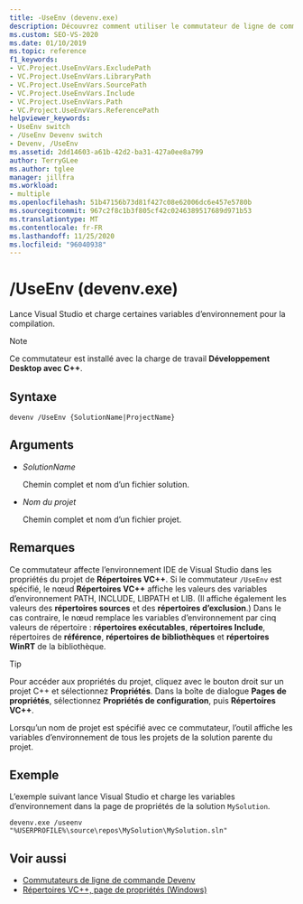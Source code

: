 ```yaml
---
title: -UseEnv (devenv.exe)
description: Découvrez comment utiliser le commutateur de ligne de commande UseEnv devenv pour démarrer Visual Studio et charger certaines variables d’environnement pour la compilation.
ms.custom: SEO-VS-2020
ms.date: 01/10/2019
ms.topic: reference
f1_keywords:
- VC.Project.UseEnvVars.ExcludePath
- VC.Project.UseEnvVars.LibraryPath
- VC.Project.UseEnvVars.SourcePath
- VC.Project.UseEnvVars.Include
- VC.Project.UseEnvVars.Path
- VC.Project.UseEnvVars.ReferencePath
helpviewer_keywords:
- UseEnv switch
- /UseEnv Devenv switch
- Devenv, /UseEnv
ms.assetid: 2dd14603-a61b-42d2-ba31-427a0ee8a799
author: TerryGLee
ms.author: tglee
manager: jillfra
ms.workload:
- multiple
ms.openlocfilehash: 51b47156b73d81f427c08e62006dc6e457e5780b
ms.sourcegitcommit: 967c2f8c1b3f805cf42c0246389517689d971b53
ms.translationtype: MT
ms.contentlocale: fr-FR
ms.lasthandoff: 11/25/2020
ms.locfileid: "96040938"
---
```

# <a name="useenv-devenvexe"></a>/UseEnv (devenv.exe)

Lance Visual Studio et charge certaines variables d’environnement pour la compilation.

> [!NOTE]
> Ce commutateur est installé avec la charge de travail **Développement Desktop avec C++**.

## <a name="syntax"></a>Syntaxe

```shell
devenv /UseEnv {SolutionName|ProjectName}
```

## <a name="arguments"></a>Arguments

- *SolutionName*

  Chemin complet et nom d’un fichier solution.

- *Nom du projet*

  Chemin complet et nom d’un fichier projet.

## <a name="remarks"></a>Remarques

Ce commutateur affecte l’environnement IDE de Visual Studio dans les propriétés du projet de **Répertoires VC++**. Si le commutateur `/UseEnv` est spécifié, le nœud **Répertoires VC++** affiche les valeurs des variables d’environnement PATH, INCLUDE, LIBPATH et LIB. (Il affiche également les valeurs des **répertoires sources** et des **répertoires d’exclusion**.) Dans le cas contraire, le nœud remplace les variables d’environnement par cinq valeurs de répertoire : **répertoires exécutables**, **répertoires Include**, répertoires de **référence**, **répertoires de bibliothèques** et **répertoires WinRT** de la bibliothèque.

> [!TIP]
> Pour accéder aux propriétés du projet, cliquez avec le bouton droit sur un projet C++ et sélectionnez **Propriétés**. Dans la boîte de dialogue **Pages de propriétés**, sélectionnez **Propriétés de configuration**, puis **Répertoires VC++**.

Lorsqu’un nom de projet est spécifié avec ce commutateur, l’outil affiche les variables d’environnement de tous les projets de la solution parente du projet.

## <a name="example"></a>Exemple

L’exemple suivant lance Visual Studio et charge les variables d’environnement dans la page de propriétés de la solution `MySolution`.

```shell
devenv.exe /useenv "%USERPROFILE%\source\repos\MySolution\MySolution.sln"
```

## <a name="see-also"></a>Voir aussi

- [Commutateurs de ligne de commande Devenv](../../ide/reference/devenv-command-line-switches.md)
- [Répertoires VC++, page de propriétés (Windows)](/cpp/build/reference/vcpp-directories-property-page)
